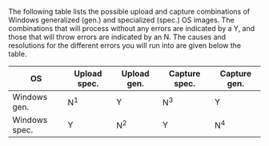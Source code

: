 The following table lists the possible upload and capture combinations of Windows generalized (gen.) and specialized (spec.) OS images. The combinations that will process without any errors are indicated by a Y, and those that will throw errors are indicated by an N. The causes and resolutions for the different errors you will run into are given below the table.

| OS            | Upload spec. | Upload gen. | Capture spec. | Capture gen. |
|---------------|--------------|-------------|---------------|--------------|
| Windows gen.  | N<sup>1</sup>            | Y           | N<sup>3</sup>             | Y            |
| Windows spec. | Y            | N<sup>2</sup>           | Y             | N<sup>4</sup>            |


<!--HONumber=Oct16_HO2-->


